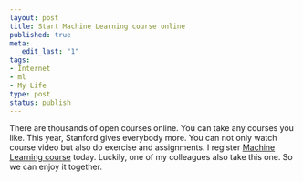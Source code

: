 ```yaml
--- 
layout: post
title: Start Machine Learning course online
published: true
meta: 
  _edit_last: "1"
tags: 
- Internet
- ml
- My Life
type: post
status: publish
---
```

There are thousands of open courses online. You can take any courses you like. This year, Stanford gives everybody more. You can not only watch course video but also do exercise and assignments. I register <a title="ml-class" href="http://www.ml-class.org/" target="_blank">Machine Learning course</a> today. Luckily, one of my colleagues also take this one. So we can enjoy it together.
